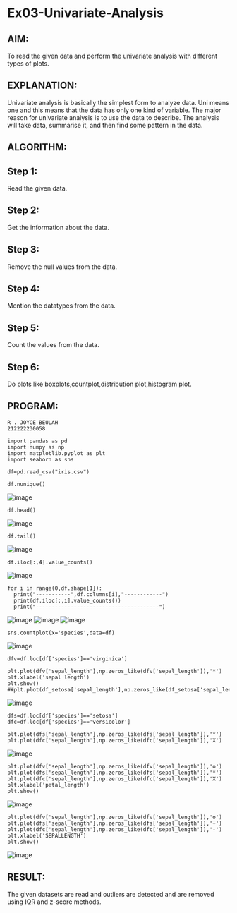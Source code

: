 # Ex03-Univariate-Analysis
## AIM:
To read the given data and perform the univariate analysis with different types of plots.

## EXPLANATION:
Univariate analysis is basically the simplest form to analyze data. Uni means one and this means that the data has only one kind of variable. The major reason for univariate analysis is to use the data to describe. The analysis will take data, summarise it, and then find some pattern in the data.

## ALGORITHM:
## Step 1:
Read the given data.

## Step 2:
Get the information about the data.

## Step 3:
Remove the null values from the data.

## Step 4:
Mention the datatypes from the data.

## Step 5:
Count the values from the data.

## Step 6:
Do plots like boxplots,countplot,distribution plot,histogram plot.

## PROGRAM:
```
R . JOYCE BEULAH
212222230058
```
```
import pandas as pd
import numpy as np
import matplotlib.pyplot as plt
import seaborn as sns

df=pd.read_csv("iris.csv")

df.nunique()
```
![image](https://github.com/JoyceBeulah/Ex03-Univariate-Analysis/assets/118343698/4108fa38-69b1-487f-a270-c8d066d8bff6)

```
df.head()
```
![image](https://github.com/JoyceBeulah/Ex03-Univariate-Analysis/assets/118343698/967ad792-c155-42a4-9569-37203c980c3a)

```
df.tail()
```
![image](https://github.com/JoyceBeulah/Ex03-Univariate-Analysis/assets/118343698/30969eea-d208-484a-ac38-78f1ef25cba1)

```
df.iloc[:,4].value_counts()
```
![image](https://github.com/JoyceBeulah/Ex03-Univariate-Analysis/assets/118343698/f78c1d28-1f00-41ec-a01c-b8398221904d)

```
for i in range(0,df.shape[1]):
  print("-----------",df.columns[i],"------------")
  print(df.iloc[:,i].value_counts())
  print("---------------------------------------")
```
![image](https://github.com/JoyceBeulah/Ex03-Univariate-Analysis/assets/118343698/0f935ea1-b869-4002-bd24-a6c298d827d6)
![image](https://github.com/JoyceBeulah/Ex03-Univariate-Analysis/assets/118343698/46d8e700-2b17-4f57-9209-8c71920151e3)
![image](https://github.com/JoyceBeulah/Ex03-Univariate-Analysis/assets/118343698/c9dcd936-6bff-444d-9f0c-167df311d20e)

```
sns.countplot(x='species',data=df)
```
![image](https://github.com/JoyceBeulah/Ex03-Univariate-Analysis/assets/118343698/20b49382-01e2-4701-bba2-3f2e14c45f76)

```
dfv=df.loc[df['species']=='virginica']

plt.plot(dfv['sepal_length'],np.zeros_like(dfv['sepal_length']),'*')
plt.xlabel('sepal length')
plt.show()
##plt.plot(df_setosa['sepal_length'],np.zeros_like(df_setosa['sepal_length']),'o')
```
![image](https://github.com/JoyceBeulah/Ex03-Univariate-Analysis/assets/118343698/c2a09a66-3458-4835-b53a-19c088f96558)

```
dfs=df.loc[df['species']=='setosa']
dfc=df.loc[df['species']=='versicolor']

plt.plot(dfs['sepal_length'],np.zeros_like(dfs['sepal_length']),'*')
plt.plot(dfc['sepal_length'],np.zeros_like(dfc['sepal_length']),'X')
```
![image](https://github.com/JoyceBeulah/Ex03-Univariate-Analysis/assets/118343698/d07d8028-de42-4666-a23e-9f86f445ba25)

```
plt.plot(dfv['sepal_length'],np.zeros_like(dfv['sepal_length']),'o')
plt.plot(dfs['sepal_length'],np.zeros_like(dfs['sepal_length']),'*')
plt.plot(dfc['sepal_length'],np.zeros_like(dfc['sepal_length']),'X')
plt.xlabel('petal_length')
plt.show()
```
![image](https://github.com/JoyceBeulah/Ex03-Univariate-Analysis/assets/118343698/b65cc1f3-a7ce-47ad-b85e-d2f3a6a80afe)

```
plt.plot(dfv['sepal_length'],np.zeros_like(dfv['sepal_length']),'o')
plt.plot(dfs['sepal_length'],np.zeros_like(dfs['sepal_length']),'+')
plt.plot(dfc['sepal_length'],np.zeros_like(dfc['sepal_length']),'-')
plt.xlabel('SEPALLENGTH')
plt.show()
```
![image](https://github.com/JoyceBeulah/Ex03-Univariate-Analysis/assets/118343698/41bf94e5-bdc0-46ff-918a-f1c8cf869dcc)

## RESULT:
The given datasets are read and outliers are detected and are removed using IQR and z-score methods.
